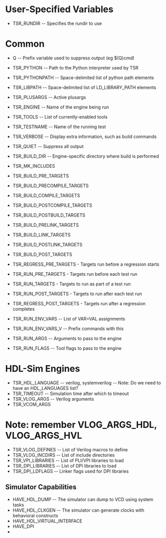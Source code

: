 
User-Specified Variables
========================

- TSR_RUNDIR    -- Specifies the rundir to use 

Common
======

- Q               -- Prefix variable used to suppress output (eg $(Q)cmd)

- TSR_PYTHON      -- Path to the Python interpreter used by TSR
- TSR_PYTHONPATH  -- Space-delimited list of python path elements
- TSR_LIBPATH     -- Space-delimited list of LD_LIBRARY_PATH elements
- TSR_PLUSARGS    -- Active plusargs
- TSR_ENGINE      -- Name of the engine being run
- TSR_TOOLS       -- List of currently-enabled tools
- TSR_TESTNAME    -- Name of the running test

- TSR_VERBOSE   -- Display extra information, such as build commands
- TSR_QUIET     -- Suppress all output

- TSR_BUILD_DIR -- Engine-specific directory where build is performed

- TSR_MK_INCLUDES

- TSR_BUILD_PRE_TARGETS
- TSR_BUILD_PRECOMPILE_TARGETS
- TSR_BUILD_COMPILE_TARGETS
- TSR_BUILD_POSTCOMPILE_TARGETS
- TSR_BUILD_POSTBUILD_TARGETS
- TSR_BUILD_PRELINK_TARGETS
- TSR_BUILD_LINK_TARGETS
- TSR_BUILD_POSTLINK_TARGETS
- TSR_BUILD_POST_TARGETS

- TSR_REGRESS_PRE_TARGETS       - Targets run before a regression starts
- TSR_RUN_PRE_TARGETS           - Targets run before each test run
- TSR_RUN_TARGETS               - Targets to run as part of a test run
- TSR_RUN_POST_TARGETS          - Targets to run after each test run
- TSR_REGRESS_POST_TARGETS      - Targets run after a regression completes

- TSR_RUN_ENV_VARS   -- List of VAR=VAL assignments
- TSR_RUN_ENV_VARS_V -- Prefix commands with this

- TSR_RUN_ARGS      -- Arguments to pass to the engine
- TSR_RUN_FLAGS     -- Tool flags to pass to the engine


HDL-Sim Engines
===============
- TSR_HDL_LANGUAGE  -- verilog, systemverilog
-- Note: Do we need to have an HDL_LANGUAGES list?
- TSR_TIMEOUT       -- Simulation time after which to timeout
- TSR_VLOG_ARGS     -- Verilog arguments
- TSR_VCOM_ARGS
# Note: remember VLOG_ARGS_HDL, VLOG_ARGS_HVL
- TSR_VLOG_DEFINES  -- List of Verilog macros to define
- TSR_VLOG_INCDIRS  -- List of include directories
- TSR_VPI_LIBRARIES -- List of PLI/VPI libraries to load
- TSR_DPI_LIBRARIES -- List of DPI libraries to load
- TSR_DPI_LDFLAGS   -- Linker flags used for DPI libraries


Simulator Capabilities
----------------------
- HAVE_HDL_DUMP               -- The simulator can dump to VCD using system tasks
- HAVE_HDL_CLKGEN             -- The simulator can generate clocks with behavioral constructs
- HAVE_HDL_VIRTUAL_INTERFACE
- HAVE_DPI
- 
